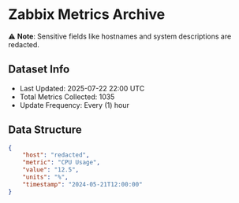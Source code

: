 # Zabbix Metrics Archive

⚠️ **Note**: Sensitive fields like hostnames and system descriptions are redacted.

## Dataset Info
- Last Updated: 2025-07-22 22:00 UTC
- Total Metrics Collected: 1035
- Update Frequency: Every (1) hour

## Data Structure
```json
{
    "host": "redacted",
    "metric": "CPU Usage",
    "value": "12.5",
    "units": "%",
    "timestamp": "2024-05-21T12:00:00"
}
```

